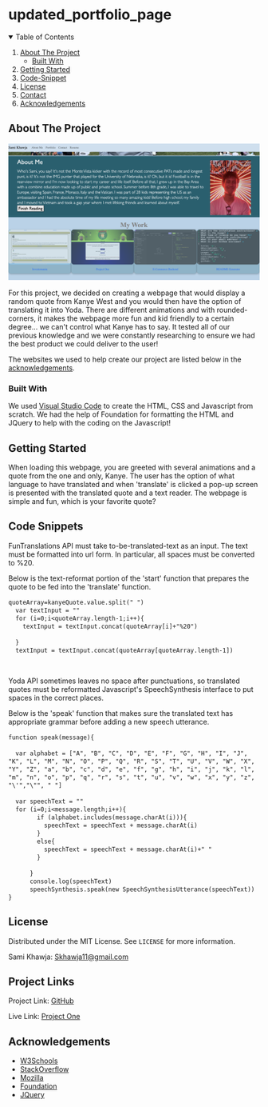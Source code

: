 # updated_portfolio_page

<!-- TABLE OF CONTENTS -->
<details open="open">
  <summary>Table of Contents</summary>
  <ol>
    <li>
      <a href="#about-the-project">About The Project</a>
      <ul>
        <li><a href="#built-with">Built With</a></li>
      </ul>
    </li>
    <li>
      <a href="#getting-started">Getting Started</a>
    </li>
    <li><a href="#code-snippet">Code-Snippet</a></li>
    <li><a href="#license">License</a></li>
    <li><a href="#contact">Contact</a></li>
    <li><a href="#acknowledgements">Acknowledgements</a></li>
  </ol>
</details>



<!-- ABOUT THE PROJECT -->
## About The Project

<img src="./assets/images/webpage.png" alt="Portfolio Webpage">

For this project, we decided on creating a webpage that would display a random quote from Kanye West and you would then have the option of translating it into Yoda. There are different animations and with rounded-corners, it makes the webpage more fun and kid friendly to a certain degree... we can't control what Kanye has to say. It tested all of our previous knowledge and we were constantly researching to ensure we had the best product we could deliver to the user!

The websites we used to help create our project are listed below in the <a href="#acknowledgements">acknowledgements</a>.

### Built With

We used <a href="https://code.visualstudio.com/">Visual Studio Code</a> to create the HTML, CSS and Javascript from scratch. We had the help of Foundation for formatting the HTML and JQuery to help with the coding on the Javascript!


<!-- GETTING STARTED -->
## Getting Started

When loading this webpage, you are greeted with several animations and a quote from the one and only, Kanye. The user has the option of what language to have translated and when 'translate' is clicked a pop-up screen is presented with the translated quote and a text reader. The webpage is simple and fun, which is your favorite quote?


<!-- USAGE EXAMPLES -->
## Code Snippets

FunTranslations API must take to-be-translated-text as an input. The text must be formatted into url form. In particular, all spaces must be converted to %20.

Below is the text-reformat portion of the 'start' function that prepares the quote to be fed into the 'translate' function.
```
quoteArray=kanyeQuote.value.split(" ")
  var textInput = ""
  for (i=0;i<quoteArray.length-1;i++){
    textInput = textInput.concat(quoteArray[i]+"%20")

  }
  textInput = textInput.concat(quoteArray[quoteArray.length-1])
```
<br>

Yoda API sometimes leaves no space after punctuations, so translated quotes must be reformatted Javascript's SpeechSynthesis interface to put spaces in the correct places.

Below is the 'speak' function that makes sure the translated text has appropriate grammar before adding a new speech utterance.

```
function speak(message){

  var alphabet = ["A", "B", "C", "D", "E", "F", "G", "H", "I", "J", "K", "L", "M", "N", "O", "P", "Q", "R", "S", "T", "U", "V", "W", "X", "Y", "Z", "a", "b", "c", "d", "e", "f", "g", "h", "i", "j", "k", "l", "m", "n", "o", "p", "q", "r", "s", "t", "u", "v", "w", "x", "y", "z", "\'","\"", " "]

  var speechText = ""    
  for (i=0;i<message.length;i++){
        if (alphabet.includes(message.charAt(i))){
          speechText = speechText + message.charAt(i)
        }
        else{
          speechText = speechText + message.charAt(i)+" "
        }

      }
      console.log(speechText)
      speechSynthesis.speak(new SpeechSynthesisUtterance(speechText))
}
```


<!-- LICENSE -->
## License

Distributed under the MIT License. See `LICENSE` for more information.



<!-- CONTACT -->
Sami Khawja: Skhawja11@gmail.com


## Project Links
Project Link: [GitHub](https://github.com/samikhawja/portfolio_page)

Live Link: [Project One](https://samikhawja.github.io/portfolio_page/)



<!-- ACKNOWLEDGEMENTS -->
## Acknowledgements
* [W3Schools](https://www.w3schools.com/)
* [StackOverflow](https://stackoverflow.com/)
* [Mozilla](https://developer.mozilla.org/en-US/docs/Web/JavaScript)
* [Foundation](https://get.foundation)
* [JQuery](https://jquery.com/)